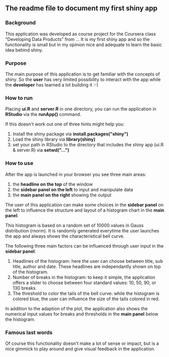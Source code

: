 ## The readme file to document my first shiny app

### Background

This application was developed as course project for the Coursera class "Developing Data Products" from ... It is my first shiny app and so the functionality is small but in my opinion nice and adequate to learn the basic idea behind shiny.

### Purpose

The main purpose of this application is to get familiar with the concepts of shiny. So the **user** has very limited possibility to interact with the app while the **developer** has learned a lot building it :-)
### How to run

Placing **ui.R** and **server.R** in one directory, you can run the application in **RStudio** via the **runApp()** command.

If this doesn't work out one of three hints might help you:

1. Install the shiny package via **install.packages("shiny")**
2. Load the shiny library via **library(shiny)**
3. set your path in RStudio to the directory that includes the shiny app (ui.R & server.R) via **setwd("...")**

### How to use

After the app is launched in your browser you see three main areas:

1. the **headline on the top** of the window
2. the **sidebar panel on the left** to input and manipulate data
3. the **main panel on the right** showing the output

The user of this application can make some choices in the **sidebar panel** on the left to influence the structure and layout of a histogram chart in the **main panel**.

This histogram is based on a random set of 10000 values in Gauss distribution (rnorm). It is randomly generated everytime the user launches the app and always shows the characteristical bell curve.

The following three main factors can be influenced through user input in the **sidebar panel**:

1. Headlines of the histogram: here the user can choose between title, sub title, author and date. These headlines are independantly shown on top of the histogram.
2. Number of breaks in the histogram: to keep it simple, the application offers a slider to choose between four standard values: 10, 50, 90, or 130 breaks.
3. The threshold to color the tails of the bell curve: while the histogram is colored blue, the user can influence the size of the tails colored in red.

In addition to the adaption of the plot, the application also shows the numerical input values for breaks and thresholds in the **main panel** below the histogram.

### Famous last words

Of course this functionality doesn't make a lot of sense or impact, but is a nice gimmick to play around and give visual feedback in the application.
